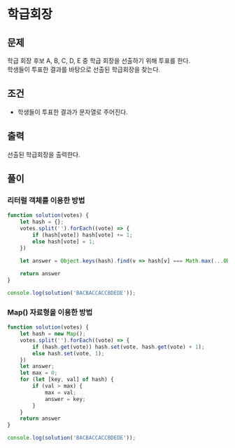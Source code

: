 # 학급회장

## 문제
학급 회장 후보 A, B, C, D, E 중 학급 회장을 선출하기 위해 투표를 한다.<br>
학생들이 투표한 결과를 바탕으로 선출된 학급회장을 찾는다.

## 조건
- 학생들이 투표한 결과가 문자열로 주어진다.
  
## 출력
선출된 학급회장을 출력한다.

## 풀이

### 리터럴 객체를 이용한 방법
```js
function solution(votes) {
    let hash = {};
    votes.split('').forEach((vote) => {
        if (hash[vote]) hash[vote] += 1;
        else hash[vote] = 1;
    })

    let answer = Object.keys(hash).find(v => hash[v] === Math.max(...Object.values(hash))); 
    
    return answer
}

console.log(solution('BACBACCACCBDEDE'));
```

### Map() 자료형을 이용한 방법
```js
function solution(votes) {
    let hash = new Map();
    votes.split('').forEach((vote) => {
        if (hash.get(vote)) hash.set(vote, hash.get(vote) + 1);
        else hash.set(vote, 1);
    })
    let answer;
    let max = 0;
    for (let [key, val] of hash) {
        if (val > max) {
            max = val;
            answer = key;
        }
    }
    return answer
}

console.log(solution('BACBACCACCBDEDE'));
```
